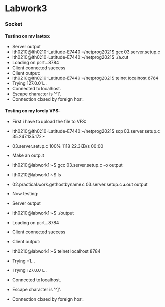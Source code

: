 # 						Labwork3

### 															Socket

#### Testing on my laptop:

* Server output:
* lth0210@lth0210-Latitude-E7440:~/netprog2021$ gcc 03.server.setup.c 
* lth0210@lth0210-Latitude-E7440:~/netprog2021$ ./a.out
* Loading on port...8784
* Client connected success
* Client output:
* lth0210@lth0210-Latitude-E7440:~/netprog2021$ telnet localhost 8784
* Trying 127.0.0.1...
* Connected to localhost.
* Escape character is '^]'.
* Connection closed by foreign host.

#### Testing on my lovely VPS:

- First i have to upload the file to VPS:

- lth0210@lth0210-Latitude-E7440:~/netprog2021$ scp 03.server.setup.c 35.247.135.173:~
- 03.server.setup.c                             100% 1118    22.3KB/s   00:00 
- Make an output
- lth0210@labwork1:~$ gcc 03.server.setup.c -o output
- lth0210@labwork1:~$ ls
- 02.practical.work.gethostbyname.c  03.server.setup.c  a.out  output
- Now testing:

- Server output:
- lth0210@labwork1:~$ ./output
- Loading on port...8784 
- Client connected success
- Client output:
- lth0210@labwork1:~$ telnet localhost 8784
- Trying ::1...
- Trying 127.0.0.1...
- Connected to localhost.
- Escape character is '^]'.
- Connection closed by foreign host.

